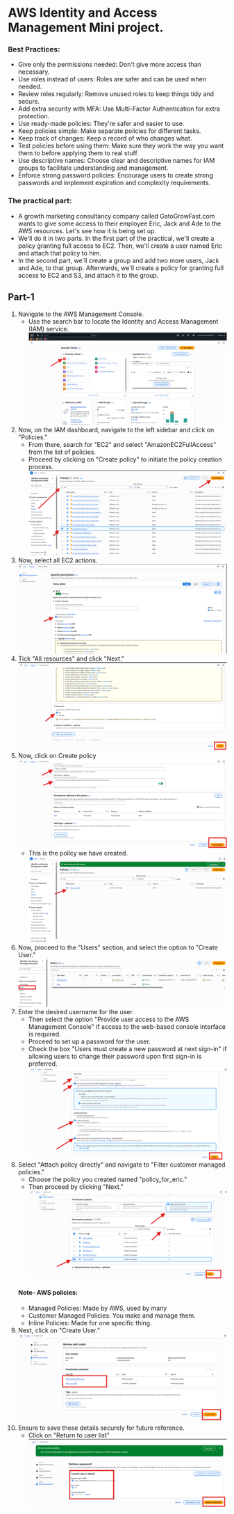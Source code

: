 # AWS Identity and Access Management Mini project.
### Best Practices:

- Give only the permissions needed: Don't give more access than necessary.
- Use roles instead of users: Roles are safer and can be used when needed.
- Review roles regularly: Remove unused roles to keep things tidy and secure.
- Add extra security with MFA: Use Multi-Factor Authentication for extra protection.
- Use ready-made policies: They're safer and easier to use.
- Keep policies simple: Make separate policies for different tasks.
- Keep track of changes: Keep a record of who changes what.
- Test policies before using them: Make sure they work the way you want them to before applying them to real stuff.
- Use descriptive names: Choose clear and descriptive names for IAM groups to facilitate understanding and management.
- Enforce strong password policies: Encourage users to create strong passwords and implement expiration and complexity requirements.

### The practical part:

- A growth marketing consultancy company called GatoGrowFast.com wants to give some access to their employee Eric, Jack and Ade to the AWS resources. Let's see how it is being set up.
- We'll do it in two parts. In the first part of the practical, we'll create a policy granting full access to EC2. Then, we'll create a user named Eric and attach that policy to him.
- In the second part, we'll create a group and add two more users, Jack and Ade, to that group. Afterwards, we'll create a policy for granting full access to EC2 and S3, and attach it to the group.

## Part-1

1. Navigate to the AWS Management Console.
   - Use the search bar to locate the Identity and Access Management (IAM) service.
     ![AWS Management Console](img/AWSManagementConsole.png)
2. Now, on the IAM dashboard, navigate to the left sidebar and click on "Policies."
   - From there, search for "EC2" and select "AmazonEC2FullAccess" from the list of policies.
   - Proceed by clicking on "Create policy" to initiate the policy creation process.
     ![AmazonEC2FullAccess](img/AmazonEC2FullAccess.png)
3. Now, select all EC2 actions.
   ![EC2 actions](img/EC2Actions.png)
4. Tick "All resources" and click "Next."
   ![Allresources](img/Allresources.png)
5. Now, click on Create policy
   ![createPolicy](img/createPolicy.png)
   - This is the policy we have created.
     ![createdPolicy](img/createdPolicy.png)
6. Now, proceed to the "Users" section, and select the option to "Create User."
   ![UsersSelect](img/UsersSelect.png)
7. Enter the desired username for the user.
   - Then select the option "Provide user access to the AWS Management Console" if access to the web-based console interface is required.
   - Proceed to set up a password for the user.
   - Check the box "Users must create a new password at next sign-in" if allowing users to change their password upon first sign-in is preferred.
     ![CreateNewUser](img/CreateNewUser.png)
8. Select "Attach policy directly" and navigate to "Filter customer managed policies."
   - Choose the policy you created named "policy_for_eric."
   - Then proceed by clicking "Next."
     ![ChoosePolicy](img/ChoosePolicy.png)
    #### Note- AWS policies:
     - Managed Policies: Made by AWS, used by many
     - Customer Managed Policies: You make and manage them.
     - Inline Policies: Made for one specific thing.
9. Next, click on "Create User."
    ![CreateUser](img/CreateUser.png)
10. Ensure to save these details securely for future reference.
    - Click on "Return to user list"
      ![Returntouserlist](img/Returntouserlist.png)
